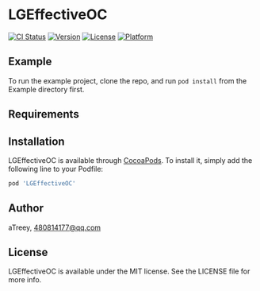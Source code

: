 # LGEffectiveOC

[![CI Status](https://img.shields.io/travis/aTreey/LGEffectiveOC.svg?style=flat)](https://travis-ci.org/aTreey/LGEffectiveOC)
[![Version](https://img.shields.io/cocoapods/v/LGEffectiveOC.svg?style=flat)](https://cocoapods.org/pods/LGEffectiveOC)
[![License](https://img.shields.io/cocoapods/l/LGEffectiveOC.svg?style=flat)](https://cocoapods.org/pods/LGEffectiveOC)
[![Platform](https://img.shields.io/cocoapods/p/LGEffectiveOC.svg?style=flat)](https://cocoapods.org/pods/LGEffectiveOC)

## Example

To run the example project, clone the repo, and run `pod install` from the Example directory first.

## Requirements

## Installation

LGEffectiveOC is available through [CocoaPods](https://cocoapods.org). To install
it, simply add the following line to your Podfile:

```ruby
pod 'LGEffectiveOC'
```

## Author

aTreey, 480814177@qq.com

## License

LGEffectiveOC is available under the MIT license. See the LICENSE file for more info.
